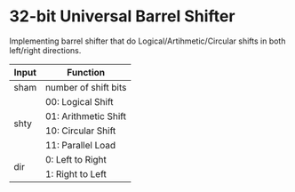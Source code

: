 # 32-bit Universal Barrel Shifter
Implementing barrel shifter that do Logical/Artihmetic/Circular shifts in both left/right directions.
<table>
<thead>
  <tr>
    <th>Input</th>
    <th>Function</th>
  </tr>
</thead>
<tbody>
  <tr>
    <td>sham</td>
    <td>number of shift bits</td>
  </tr>
  <tr>
    <td rowspan="4">shty</td>
    <td>00: Logical Shift</td>
  </tr>
  <tr>
    <td>01: Arithmetic Shift</td>
  </tr>
  <tr>
    <td>10: Circular Shift</td>
  </tr>
  <tr>
    <td>11: Parallel Load</td>
  </tr>
  <tr>
    <td rowspan="2">dir</td>
    <td>0: Left to Right</td>
  </tr>
  <tr>
    <td>1: Right to Left</td>
  </tr>
</tbody>
</table>
